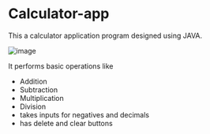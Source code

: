 # Calculator-app

This a calculator application program designed using JAVA.

![image](https://github.com/ShakshiAgl/Calculator-app/assets/119099193/f19db0f6-5055-42e7-bb5c-012f835bfcbf)

It performs basic operations like
* Addition
* Subtraction
* Multiplication
* Division
* takes inputs for negatives and decimals
* has delete and clear buttons

